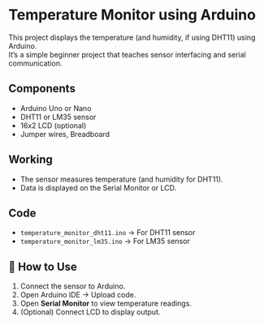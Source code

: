 # Temperature Monitor using Arduino

This project displays the temperature (and humidity, if using DHT11) using Arduino.  
It’s a simple beginner project that teaches sensor interfacing and serial communication.

##  Components
- Arduino Uno or Nano  
- DHT11 or LM35 sensor  
- 16x2 LCD (optional)  
- Jumper wires, Breadboard

## Working
- The sensor measures temperature (and humidity for DHT11).  
- Data is displayed on the Serial Monitor or LCD.

## Code
- `temperature_monitor_dht11.ino` → For DHT11 sensor  
- `temperature_monitor_lm35.ino` → For LM35 sensor

## 🚀 How to Use
1. Connect the sensor to Arduino.  
2. Open Arduino IDE → Upload code.  
3. Open **Serial Monitor** to view temperature readings.  
4. (Optional) Connect LCD to display output.
